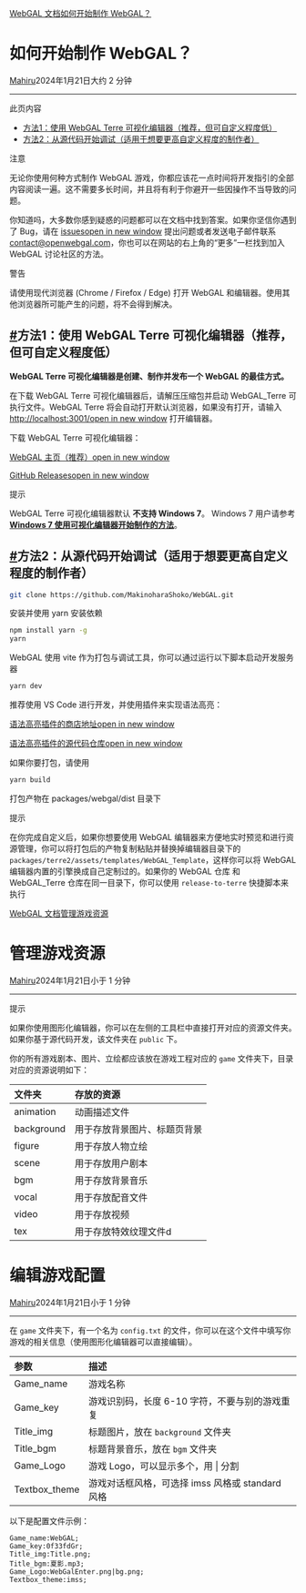 [WebGAL 文档](https://docs.openwebgal.com/)[如何开始制作 WebGAL？](https://docs.openwebgal.com/getting-started.html)

# 如何开始制作 WebGAL？

[Mahiru](https://github.com/MakinoharaShoko)2024年1月21日大约 2 分钟

------

此页内容

- [方法1：使用 WebGAL Terre 可视化编辑器（推荐，但可自定义程度低）](https://docs.openwebgal.com/#方法1-使用-webgal-terre-可视化编辑器-推荐-但可自定义程度低)
- [方法2：从源代码开始调试（适用于想要更高自定义程度的制作者）](https://docs.openwebgal.com/#方法2-从源代码开始调试-适用于想要更高自定义程度的制作者)

注意

无论你使用何种方式制作 WebGAL 游戏，你都应该花一点时间将开发指引的全部内容阅读一遍。这不需要多长时间，并且将有利于你避开一些因操作不当导致的问题。

你知道吗，大多数你感到疑惑的问题都可以在文档中找到答案。如果你坚信你遇到了 Bug，请在 [issuesopen in new window](https://github.com/MakinoharaShoko/WebGAL/issues) 提出问题或者发送电子邮件联系 [contact@openwebgal.com](mailto:contact@openwebgal.com)，你也可以在网站的右上角的“更多”一栏找到加入 WebGAL 讨论社区的方法。

警告

请使用现代浏览器 (Chrome / Firefox / Edge) 打开 WebGAL 和编辑器。使用其他浏览器所可能产生的问题，将不会得到解决。

## [#](https://docs.openwebgal.com/getting-started.html#方法1-使用-webgal-terre-可视化编辑器-推荐-但可自定义程度低)方法1：使用 WebGAL Terre 可视化编辑器（推荐，但可自定义程度低）

**WebGAL Terre 可视化编辑器是创建、制作并发布一个 WebGAL 的最佳方式。**

在下载 WebGAL Terre 可视化编辑器后，请解压压缩包并启动 WebGAL_Terre 可执行文件。WebGAL Terre 将会自动打开默认浏览器，如果没有打开，请输入 [http://localhost:3001/open in new window](http://localhost:3001/) 打开编辑器。

下载 WebGAL Terre 可视化编辑器：

[WebGAL 主页（推荐）open in new window](https://openwebgal.com/zh-cn/download/)

[GitHub Releasesopen in new window](https://github.com/MakinoharaShoko/WebGAL_Terre/releases)

提示

WebGAL Terre 可视化编辑器默认 **不支持 Windows 7**。
Windows 7 用户请参考 **[Windows 7 使用可视化编辑器开始制作的方法](https://docs.openwebgal.com/win7)**。

## [#](https://docs.openwebgal.com/getting-started.html#方法2-从源代码开始调试-适用于想要更高自定义程度的制作者)方法2：从源代码开始调试（适用于想要更高自定义程度的制作者）



```bash
git clone https://github.com/MakinoharaShoko/WebGAL.git
```

安装并使用 yarn 安装依赖



```bash
npm install yarn -g
yarn
```

WebGAL 使用 vite 作为打包与调试工具，你可以通过运行以下脚本启动开发服务器



```bash
yarn dev
```

推荐使用 VS Code 进行开发，并使用插件来实现语法高亮：

[语法高亮插件的商店地址open in new window](https://marketplace.visualstudio.com/items?itemName=c6h5-no2.webgal-script-basics)

[语法高亮插件的源代码仓库open in new window](https://github.com/C6H5-NO2/webgal-script-basics)

如果你要打包，请使用



```bash
yarn build
```

打包产物在 packages/webgal/dist 目录下

提示

在你完成自定义后，如果你想要使用 WebGAL 编辑器来方便地实时预览和进行资源管理，你可以将打包后的产物复制粘贴并替换掉编辑器目录下的 `packages/terre2/assets/templates/WebGAL_Template`，这样你可以将 WebGAL 编辑器内置的引擎换成自己定制过的。如果你的 WebGAL 仓库 和 WebGAL_Terre 仓库在同一目录下，你可以使用 `release-to-terre` 快捷脚本来执行

[WebGAL 文档](https://docs.openwebgal.com/)[管理游戏资源](https://docs.openwebgal.com/resources.html)

# 管理游戏资源

[Mahiru](https://github.com/MakinoharaShoko)2024年1月21日小于 1 分钟

------

提示

如果你使用图形化编辑器，你可以在左侧的工具栏中直接打开对应的资源文件夹。如果你基于源代码开发，该文件夹在 `public` 下。

你的所有游戏剧本、图片、立绘都应该放在游戏工程对应的 `game` 文件夹下，目录对应的资源说明如下：

| 文件夹     | 存放的资源                   |
| :--------- | :--------------------------- |
| animation  | 动画描述文件                 |
| background | 用于存放背景图片、标题页背景 |
| figure     | 用于存放人物立绘             |
| scene      | 用于存放用户剧本             |
| bgm        | 用于存放背景音乐             |
| vocal      | 用于存放配音文件             |
| video      | 用于存放视频                 |
| tex        | 用于存放特效纹理文件d        |

# 编辑游戏配置

[Mahiru](https://github.com/MakinoharaShoko)2024年1月21日小于 1 分钟

------

在 `game` 文件夹下，有一个名为 `config.txt` 的文件，你可以在这个文件中填写你游戏的相关信息（使用图形化编辑器可以直接编辑）。

| 参数          | 描述                                             |
| :------------ | :----------------------------------------------- |
| Game_name     | 游戏名称                                         |
| Game_key      | 游戏识别码，长度 6-10 字符，不要与别的游戏重复   |
| Title_img     | 标题图片，放在 `background` 文件夹               |
| Title_bgm     | 标题背景音乐，放在 `bgm` 文件夹                  |
| Game_Logo     | 游戏 Logo，可以显示多个，用 \| 分割              |
| Textbox_theme | 游戏对话框风格，可选择 imss 风格或 standard 风格 |

以下是配置文件示例：



```text
Game_name:WebGAL; 
Game_key:0f33fdGr;
Title_img:Title.png;
Title_bgm:夏影.mp3;
Game_Logo:WebGalEnter.png|bg.png;
Textbox_theme:imss;
```